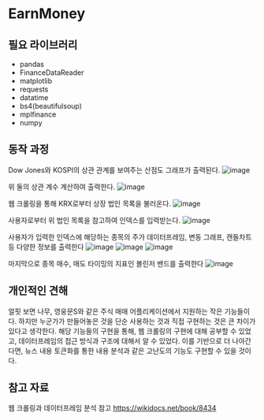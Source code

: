 # EarnMoney

## 필요 라이브러리
* pandas
* FinanceDataReader
* matplotlib
* requests
* datatime
* bs4(beautifulsoup)
* mplfinance
* numpy

## 동작 과정
Dow Jones와 KOSPI의 상관 관계를 보여주는 산점도 그래프가 출력된다.
![image](https://github.com/Yorushiku0v0/EarnMoney/assets/152679231/30c303ff-1dda-4478-9e04-5873051436cb)

위 둘의 상관 계수 계산하여 출력한다.
![image](https://github.com/Yorushiku0v0/EarnMoney/assets/152679231/8d6e672d-df60-4fb3-ac66-d39a2c411e1a)

웹 크롤링을 통해 KRX로부터 상장 법인 목록을 불러온다.
![image](https://github.com/Yorushiku0v0/EarnMoney/assets/152679231/c9090824-6db7-4823-a888-4e326a50e0ff)

사용자로부터 위 법인 목록을 참고하여 인덱스를 입력받는다.
![image](https://github.com/Yorushiku0v0/EarnMoney/assets/152679231/1650aa49-179b-4765-b73c-a2cc93e5d05d)

사용자가 입력한 인덱스에 해당하는 종목의 주가 데이터프레임, 변동 그래프, 캔들차트 등 다양한 정보를 출력한다
![image](https://github.com/Yorushiku0v0/EarnMoney/assets/152679231/aaa5cafb-91bb-4d0f-b9be-6bdb786f58d7)
![image](https://github.com/Yorushiku0v0/EarnMoney/assets/152679231/45d5fc55-47e0-41f2-8b87-c2269f361e48)
![image](https://github.com/Yorushiku0v0/EarnMoney/assets/152679231/84be6214-d850-466e-aa5a-cf066170820c)

마지막으로 종목 매수, 매도 타이밍의 지표인 볼린저 밴드를 출력한다
![image](https://github.com/Yorushiku0v0/EarnMoney/assets/152679231/55346e02-9c2d-4b0f-9e29-5c8bdf80ca0c)

## 개인적인 견해
얼핏 보면 나무, 영웅문S와 같은 주식 매매 어플리케이션에서 지원하는 작은 기능들이다. 하지만 누군가가 만들어놓은 것을 단순 사용하는 것과 직접 구현하는 것은 큰 차이가 있다고 생각한다.
해당 기능들의 구현을 통해, 웹 크롤링의 구현에 대해 공부할 수 있었고, 데이터프레임의 접근 방식과 구조에 대해서 알 수 있었다. 이를 기반으로 더 나아간다면, 뉴스 내용 토큰화를 통한 내용 분석과 같은 고난도의 기능도 구현할 수 있을 것이다.

## 참고 자료
웹 크롤링과 데이터프레임 분석 참고
https://wikidocs.net/book/8434
